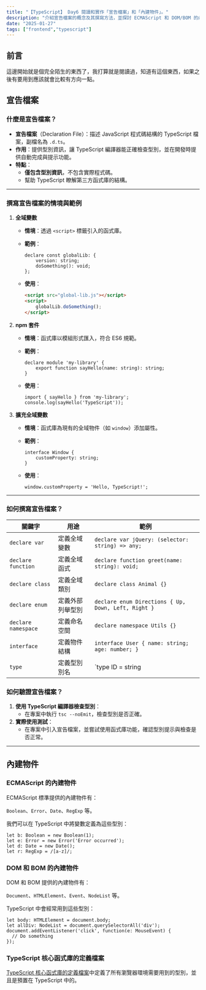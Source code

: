 ```yaml
---
title: "【TypeScript】 Day6 閱讀和實作「宣告檔案」和「內建物件」。"
description: "介紹宣告檔案的概念及其撰寫方法，並探討 ECMAScript 和 DOM/BOM 的內建物件，提供範例以展示如何在 TypeScript 中使用這些型別。"
date: "2025-01-27"
tags: ["frontend","typescript"]
---
```


## 前言

這邊開始就是個完全陌生的東西了，我打算就是閱讀過，知道有這個東西，如果之後有要用到應該就會比較有方向一點。

## 宣告檔案

### **什麼是宣告檔案？**

- **宣告檔案**（Declaration File）：描述 JavaScript 程式碼結構的 TypeScript 檔案，副檔名為 `.d.ts`。
- **作用**：提供型別資訊，讓 TypeScript 編譯器能正確檢查型別，並在開發時提供自動完成與提示功能。
- **特點**：
    - **僅包含型別資訊**，不包含實際程式碼。
    - 幫助 TypeScript 瞭解第三方函式庫的結構。

---

### **撰寫宣告檔案的情境與範例**

1. **全域變數**
    - **情境**：透過 `<script>` 標籤引入的函式庫。
    - **範例**：
        
        ```
        declare const globalLib: {
            version: string;
            doSomething(): void;
        };
        
        ```
        
    - **使用**：
        
        ```html
        <script src="global-lib.js"></script>
        <script>
            globalLib.doSomething();
        </script>
        
        ```
        
2. **npm 套件**
    - **情境**：函式庫以模組形式匯入，符合 ES6 規範。
    - **範例**：
        
        ```
        declare module 'my-library' {
            export function sayHello(name: string): string;
        }
        
        ```
        
    - **使用**：
        
        ```
        import { sayHello } from 'my-library';
        console.log(sayHello('TypeScript'));
        
        ```
        
3. **擴充全域變數**
    - **情境**：函式庫為現有的全域物件（如 `window`）添加屬性。
    - **範例**：
        
        ```
        interface Window {
            customProperty: string;
        }
        
        ```
        
    - **使用**：
        
        ```
        window.customProperty = 'Hello, TypeScript!';
        
        ```
        

---

### **如何撰寫宣告檔案？**

| 關鍵字 | 用途 | 範例 |
| --- | --- | --- |
| `declare var` | 定義全域變數 | `declare var jQuery: (selector: string) => any;` |
| `declare function` | 定義全域函式 | `declare function greet(name: string): void;` |
| `declare class` | 定義全域類別 | `declare class Animal {}` |
| `declare enum` | 定義外部列舉型別 | `declare enum Directions { Up, Down, Left, Right }` |
| `declare namespace` | 定義命名空間 | `declare namespace Utils {}` |
| `interface` | 定義物件結構 | `interface User { name: string; age: number; }` |
| `type` | 定義型別別名 | `type ID = string |

### **如何驗證宣告檔案？**

1. **使用 TypeScript 編譯器檢查型別**：
    - 在專案中執行 `tsc --noEmit`，檢查型別是否正確。
2. **實際使用測試**：
    - 在專案中引入宣告檔案，並嘗試使用函式庫功能，確認型別提示與檢查是否正常。

---

## 內建物件

### **ECMAScript 的內建物件**

ECMAScript 標準提供的內建物件有：

`Boolean`、`Error`、`Date`、`RegExp` 等。

我們可以在 TypeScript 中將變數定義為這些型別：

```tsx
let b: Boolean = new Boolean(1);
let e: Error = new Error('Error occurred');
let d: Date = new Date();
let r: RegExp = /[a-z]/;
```

### **DOM 和 BOM 的內建物件**

DOM 和 BOM 提供的內建物件有：

`Document`、`HTMLElement`、`Event`、`NodeList` 等。

TypeScript 中會經常用到這些型別：

```tsx
let body: HTMLElement = document.body;
let allDiv: NodeList = document.querySelectorAll('div');
document.addEventListener('click', function(e: MouseEvent) {
  // Do something
});
```

### **TypeScript 核心函式庫的定義檔案**

[TypeScript 核心函式庫的定義檔案](https://github.com/Microsoft/TypeScript/tree/master/src/lib)中定義了所有瀏覽器環境需要用到的型別，並且是預置在 TypeScript 中的。